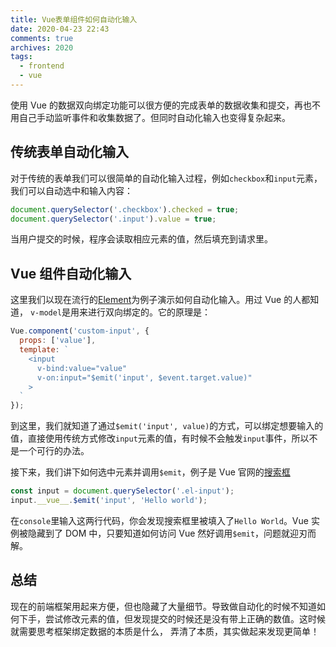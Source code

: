 ```yaml
---
title: Vue表单组件如何自动化输入
date: 2020-04-23 22:43
comments: true
archives: 2020
tags:
  - frontend
  - vue
---
```


使用 Vue 的数据双向绑定功能可以很方便的完成表单的数据收集和提交，再也不用自己手动监听事件和收集数据了。但同时自动化输入也变得复杂起来。

## 传统表单自动化输入

对于传统的表单我们可以很简单的自动化输入过程，例如`checkbox`和`input`元素，我们可以自动选中和输入内容：

```js
document.querySelector('.checkbox').checked = true;
document.querySelector('.input').value = true;
```

当用户提交的时候，程序会读取相应元素的值，然后填充到请求里。

## Vue 组件自动化输入

这里我们以现在流行的[Element](https://element.eleme.io/#/en-US)为例子演示如何自动化输入。用过 Vue 的人都知道， `v-model`是用来进行双向绑定的。它的原理是：

```js
Vue.component('custom-input', {
  props: ['value'],
  template: `
    <input
      v-bind:value="value"
      v-on:input="$emit('input', $event.target.value)"
    >
  `
});
```

到这里，我们就知道了通过`$emit('input', value)`的方式，可以绑定想要输入的值，直接使用传统方式修改`input`元素的值，有时候不会触发`input`事件，所以不是一个可行的办法。

接下来，我们讲下如何选中元素并调用`$emit`，例子是 Vue 官网的[搜索框](https://element.eleme.io/#/en-US/component/input)

```js
const input = document.querySelector('.el-input');
input.__vue__.$emit('input', 'Hello world');
```

在`console`里输入这两行代码，你会发现搜索框里被填入了`Hello World`。Vue 实例被隐藏到了 DOM 中，只要知道如何访问 Vue 然好调用`$emit`，问题就迎刃而解。

## 总结

现在的前端框架用起来方便，但也隐藏了大量细节。导致做自动化的时候不知道如何下手，尝试修改元素的值，但发现提交的时候还是没有带上正确的数值。这时候就需要思考框架绑定数据的本质是什么，
弄清了本质，其实做起来发现更简单！
